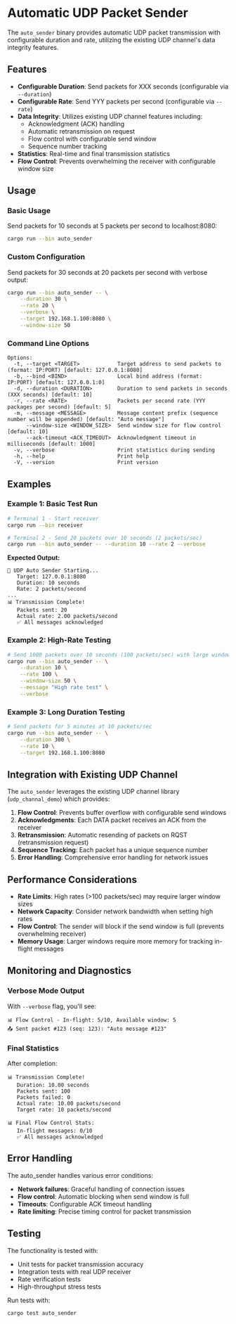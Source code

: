 # Automatic UDP Packet Sender

The `auto_sender` binary provides automatic UDP packet transmission with configurable duration and rate, utilizing the existing UDP channel's data integrity features.

## Features

- **Configurable Duration**: Send packets for XXX seconds (configurable via `--duration`)
- **Configurable Rate**: Send YYY packets per second (configurable via `--rate`)
- **Data Integrity**: Utilizes existing UDP channel features including:
  - Acknowledgment (ACK) handling
  - Automatic retransmission on request
  - Flow control with configurable send window
  - Sequence number tracking
- **Statistics**: Real-time and final transmission statistics
- **Flow Control**: Prevents overwhelming the receiver with configurable window size

## Usage

### Basic Usage

Send packets for 10 seconds at 5 packets per second to localhost:8080:

```bash
cargo run --bin auto_sender
```

### Custom Configuration

Send packets for 30 seconds at 20 packets per second with verbose output:

```bash
cargo run --bin auto_sender -- \
    --duration 30 \
    --rate 20 \
    --verbose \
    --target 192.168.1.100:8080 \
    --window-size 50
```

### Command Line Options

```
Options:
  -t, --target <TARGET>            Target address to send packets to (format: IP:PORT) [default: 127.0.0.1:8080]
  -b, --bind <BIND>                Local bind address (format: IP:PORT) [default: 127.0.0.1:0]
  -d, --duration <DURATION>        Duration to send packets in seconds (XXX seconds) [default: 10]
  -r, --rate <RATE>                Packets per second rate (YYY packages per second) [default: 5]
  -m, --message <MESSAGE>          Message content prefix (sequence number will be appended) [default: "Auto message"]
      --window-size <WINDOW_SIZE>  Send window size for flow control [default: 10]
      --ack-timeout <ACK_TIMEOUT>  Acknowledgment timeout in milliseconds [default: 1000]
  -v, --verbose                    Print statistics during sending
  -h, --help                       Print help
  -V, --version                    Print version
```

## Examples

### Example 1: Basic Test Run

```bash
# Terminal 1 - Start receiver
cargo run --bin receiver

# Terminal 2 - Send 20 packets over 10 seconds (2 packets/sec)
cargo run --bin auto_sender -- --duration 10 --rate 2 --verbose
```

**Expected Output:**
```
🚀 UDP Auto Sender Starting...
   Target: 127.0.0.1:8080
   Duration: 10 seconds
   Rate: 2 packets/second
...
📊 Transmission Complete!
   Packets sent: 20
   Actual rate: 2.00 packets/second
   ✅ All messages acknowledged
```

### Example 2: High-Rate Testing

```bash
# Send 1000 packets over 10 seconds (100 packets/sec) with large window
cargo run --bin auto_sender -- \
    --duration 10 \
    --rate 100 \
    --window-size 50 \
    --message "High rate test" \
    --verbose
```

### Example 3: Long Duration Testing

```bash
# Send packets for 5 minutes at 10 packets/sec
cargo run --bin auto_sender -- \
    --duration 300 \
    --rate 10 \
    --target 192.168.1.100:8080
```

## Integration with Existing UDP Channel

The `auto_sender` leverages the existing UDP channel library (`udp_channal_demo`) which provides:

1. **Flow Control**: Prevents buffer overflow with configurable send windows
2. **Acknowledgments**: Each DATA packet receives an ACK from the receiver
3. **Retransmission**: Automatic resending of packets on RQST (retransmission request)
4. **Sequence Tracking**: Each packet has a unique sequence number
5. **Error Handling**: Comprehensive error handling for network issues

## Performance Considerations

- **Rate Limits**: High rates (>100 packets/sec) may require larger window sizes
- **Network Capacity**: Consider network bandwidth when setting high rates
- **Flow Control**: The sender will block if the send window is full (prevents overwhelming receiver)
- **Memory Usage**: Larger windows require more memory for tracking in-flight messages

## Monitoring and Diagnostics

### Verbose Mode Output

With `--verbose` flag, you'll see:

```
📊 Flow Control - In-flight: 5/10, Available window: 5
📤 Sent packet #123 (seq: 123): "Auto message #123"
```

### Final Statistics

After completion:

```
📊 Transmission Complete!
   Duration: 10.00 seconds
   Packets sent: 100
   Packets failed: 0
   Actual rate: 10.00 packets/second
   Target rate: 10 packets/second
   
📊 Final Flow Control Stats:
   In-flight messages: 0/10
   ✅ All messages acknowledged
```

## Error Handling

The auto_sender handles various error conditions:

- **Network failures**: Graceful handling of connection issues
- **Flow control**: Automatic blocking when send window is full
- **Timeouts**: Configurable ACK timeout handling
- **Rate limiting**: Precise timing control for packet transmission

## Testing

The functionality is tested with:

- Unit tests for packet transmission accuracy
- Integration tests with real UDP receiver
- Rate verification tests
- High-throughput stress tests

Run tests with:
```bash
cargo test auto_sender
```